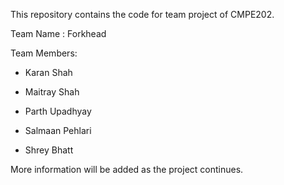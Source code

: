 This repository contains the code for team project of CMPE202.


Team Name : Forkhead

Team Members:

* Karan Shah

* Maitray Shah

* Parth Upadhyay

* Salmaan Pehlari

* Shrey Bhatt

More information will be added as the project continues.